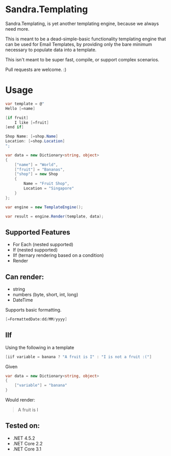 # Sandra.Templating

Sandra.Templating, is yet another templating engine, because we always need more.

This is meant to be a dead-simple-basic functionality templating engine that can be used for Email Templates, by providing only the bare minimum necessary to populate data into a template.

This isn't meant to be super fast, compile, or support complex scenarios. 

Pull requests are welcome. :)

# Usage

```csharp
var template = @"
Hello [=name]

[if fruit]
    I like [=fruit]
[end if]

Shop Name: [=shop.Name]
Location: [=shop.Location]
";

var data = new Dictionary<string, object>
{
    ["name"] = "World",
    ["fruit"] = "Bananas",
    ["shop"] = new Shop
    {
        Name = "Fruit Shop",
        Location = "Singapore"
    }
};

var engine = new TemplateEngine();

var result = engine.Render(template, data);
``` 

## Supported Features

- For Each (nested supported)
- If (nested supported)
- IIf (ternary rendering based on a condition)
- Render

## Can render: 

- string
- numbers (byte, short, int, long)
- DateTime

Supports basic formatting.

```csharp
[=FormattedDate:dd/MM/yyyy]
```

## IIf

Using the following in a template

```csharp
[iif variable = banana ? "A fruit is I" : "I is not a fruit :("]
```

Given
```csharp 
var data = new Dictionary<string, object>
{
    ["variable"] = "banana"
}
```

Would render:

> A fruit is I
    
## Tested on:

- .NET 4.5.2
- .NET Core 2.2
- .NET Core 3.1
